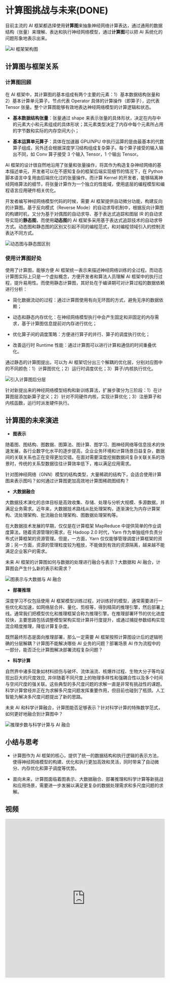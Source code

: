 <!--Copyright © 适用于[License](https://github.com/chenzomi12/AISystem)版权许可-->

# 计算图挑战与未来(DONE)

目前主流的 AI 框架都选择使用**计算图**来抽象神经网络计算表达，通过通用的数据结构（张量）来理解、表达和执行神经网络模型，通过**计算图**可以把 AI 系统化的问题形象地表示出来。

![AI 框架架构图](images/framework_arch01.png)

## 计算图与框架关系

### 计算图回顾

在 AI 框架中，其计算图的基本组成有两个主要的元素：1）基本数据结构张量和 2）基本计算单元算子。节点代表 Operator 具体的计算操作（即算子），边代表 Tensor 张量。整个计算图能够有效地表达神经网络模型的计算逻辑和状态。

- **基本数据结构张量**：张量通过 shape 来表示张量的具体形状，决定在内存中的元素大小和元素组成的具体形状；其元素类型决定了内存中每个元素所占用的字节数和实际的内存空间大小；

- **基本运算单元算子**：具体在加速器 GPU/NPU 中执行运算的是由最基本的代数算子组成，另外还会根据深度学习结构组成复杂算子。每个算子接受的输入输出不同，如 Conv 算子接受 3 个输入 Tensor，1 个输出 Tensor。

AI 框架的设计很自然地沿用了张量和张量操作，将其作为构造复杂神经网络的基本描述单元，开发者可以在不感知复杂的框架后端实现细节的情况下，在 Python 脚本语言中复用由后端优化过的张量操作。而计算 Kernel 的开发者，能够隔离神经网络算法的细节，将张量计算作为一个独立的性能域，使用底层的编程模型和编程语言应用硬件相关优化。

开发者编写神经网络模型代码的时候，需要 AI 框架提供自动微分功能，构建反向的计算图。基于反向模式（Reverse Mode）的自动求导机制中，根据反向计算图的构建时机，又分为基于对偶图的自动求导、基于表达式追踪和图层 IR 的自动求导实现的**静态图**，而使用**动态图**的 AI 框架多采用基于表达式追踪技术的自动求导方式。动态图和静态图的区别又引起不同的编程范式，和对编程领域引入的控制流表达不同方式。

![动态图与静态图区别](images/framework04.png)

### 使用计算图好处

使用了计算图，能够方便 AI 框架统一表示来描述神经网络训练的全过程。而动态计算图实际上只是一个虚拟概念，方便开发者和算法人员理解 AI
 框架中的执行过程，提升易用性。而使用静态计算图，其好处在于编译期可对计算过程的数据依赖进行分析：

- 简化数据流动的过程：通过计算图使用有向无环图的方式，避免无序的数据依赖；

- 动态和静态内存优化：在神经网络模型执行中会产生固定和非固定的内存需求，基于计算图信息提前对内存进行优化；

- 优化算子间的调度策略：方便进行算子的并行、算子的调度执行优化；

- 改善运行时 Runtime 性能：通过计算图可以进行计算和通信的时间重叠优化。

通过静态的计算图提出，可以为 AI 框架切分出三个解耦的优化层，分别对应图中的不同颜色：1）计算图优化；2）运行时调度优化；3）算子/内核执行优化。

![引入计算图后分层](images/framework02.png)

针对新提出来的神经网络模型结构和新训练算法，扩展步骤分为三阶段：1）在计算图层添加新算子定义；2）针对不同硬件内核，实现计算优化；3）注册算子和内核函数，运行时派发硬件执行。

## 计算图的未来演进

- **图表示**

随着图、图结构、图数据、图算法、图计算、图学习、图神经网络等信息技术的快速发展，各行业数字化水平的逐步提高，企业业务环境和计算场景日益复杂，数据间的关联关系也正在变得更加交错。在面对需要深度挖掘数据间复杂关联关系的场景时，传统的关系型数据往往计算效率低下，难以满足应用需求。

针对图神经网络（GNN）模型的结构类型，大量稀疏的结构下，会适合使用计算图来表示图吗？如何通过计算图更加高效地计算图稀疏图结构？

- **大数据融合**

大数据技术演化的总体目标是高效收集、存储、处理与分析大规模、多源数据，并满足业务需求。近年来，大数据技术路线从批处理架构，逐渐演化为内存计算架构、流处理架构、批流融合处理架构、图数据处理架构等。

在大数据技术发展的早期，仅仅是在计算框架 MapReduce 中提供简单的作业调度算法，随着资源管理的需求，在 Hadoop 2.0 时代，Yarn 作为单独组件负责分布式计算框架的资源管理。但是，一方面，Yarn 仅仅能够管理调度计算框架的资源；另一方面，资源的管理粒度较为粗放，不能做到有效的资源隔离，越来越不能满足企业客户的需求。

未来 AI 框架的计算图如何与数据的处理进行融合与表示？大数据和 AI 融合，计算图会产生什么新的表示和需求？

![图表示与大数据与 AI 融合](images/future01.png)

- **部署推理**

深度学习不仅包括使用 AI 框架模型训练过程，对训练好的模型，通常需要进行一些优化和加速，如网络层合并、量化、剪枝等，得到精简的推理引擎，然后部署上线。通常我们把模型优化和推理框架合称为推理引擎。在推理部署环节的优化进度较快，主要思路包括调整模型架构实现计算并行度提升，或通过捕捉参数结构实现混合精度推理，降低计算复杂度。

既然最终形态是面向推理部署，那么一定需要 AI 框架按照计算图设计后的逻辑明确的分层解耦？计算图不能解决哪些 AI 业务的问题？部署场景 AI 作为流程中的一部分，能否泛化计算图解决部署流程复杂问题？

- **科学计算**

自然界中诸多现象如材料损伤与破坏、流体湍流、核爆炸过程、生物大分子等均呈现出巨大的尺度效应, 并伴随着不同尺度上的物理多样性和强耦合性以及多个时间与空间尺度的强关联。这些典型的多尺度问题的求解一直是非常有挑战性的课题。科学计算曾经并正在为求解多尺度问题发挥重要作用，但目前也碰到了瓶颈。人工智能为解决多尺度问题提出了新的思路。

未来 AI 和科学计算融合，计算图能否足够表示？针对科学计算的特殊数学范式，如何更好地融合到计算图中？

![推理步数与科学计算与 AI 融合](images/future02.png)

## 小结与思考

- 计算图作为 AI 框架的核心，提供了统一的数据结构和执行逻辑的表示方法，使得神经网络模型的构建、优化和执行更加高效和灵活，同时带来了自动微分、内存优化和算子调度等优势。

- 面向未来，计算图面临着图表示、大数据融合、部署推理和科学计算等新挑战和应用场景，需要进一步发展以满足更复杂的数据处理需求和多尺度问题的求解。

## 视频

<html>
<iframe src="https://player.bilibili.com/player.html?aid=688995055&bvid=BV1hm4y1A7Nv&cid=911668368&page=1&as_wide=1&high_quality=1&danmaku=0&t=30&autoplay=0" width="100%" height="500" scrolling="no" border="0" frameborder="no" framespacing="0" allowfullscreen="true"> </iframe>
</html>
